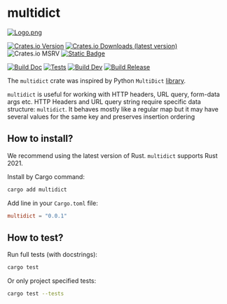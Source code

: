 # multidict

[![Logo.png](https://s.vyjava.xyz/files/2025/01-January/09/49828baf/Logo.png)](https://vyjava.xyz/dashboard/image/49828baf-f890-47a8-b7c3-99179c855004)

[![Crates.io Version](https://img.shields.io/crates/v/multidict?label=Version&style=flat&color=green)](https://crates.io/crates/multidict)
[![Crates.io Downloads (latest version)](https://img.shields.io/crates/dv/multidict?style=flat&label=Downloads&color=blue)](https://crates.io/crates/multidict)
![Crates.io MSRV](https://img.shields.io/crates/msrv/multidict?label=cargo)
[![Static Badge](https://img.shields.io/badge/docs-docs.rs-green?label=Documentation&labelColor=gray)](https://docs.rs/multidict/)


[![Build Doc](https://github.com/Red-Panda-Dev/multidict/actions/workflows/build_doc.yml/badge.svg?branch=master)](https://github.com/Red-Panda-Dev/multidict/actions/workflows/build_doc.yml)
[![Tests](https://github.com/Red-Panda-Dev/multidict/actions/workflows/test.yml/badge.svg?branch=master)](https://github.com/Red-Panda-Dev/multidict/actions/workflows/test.yml)
[![Build Dev](https://github.com/Red-Panda-Dev/multidict/actions/workflows/build_dev.yml/badge.svg?branch=master)](https://github.com/Red-Panda-Dev/multidict/actions/workflows/build_dev.yml)
[![Build Release](https://github.com/Red-Panda-Dev/multidict/actions/workflows/build_release.yml/badge.svg?branch=master)](https://github.com/Red-Panda-Dev/multidict/actions/workflows/build_release.yml)

The `multidict` crate was inspired by Python `MultiDict` [library](https://multidict.aio-libs.org/en/stable/).

`multidict` is useful for working with HTTP headers, URL query, form-data args etc.
HTTP Headers and URL query string require specific data structure: `multidict`.
It behaves mostly like a regular map but it may have several values for the same key and preserves insertion ordering

## How to install?

We recommend using the latest version of Rust. `multidict` supports Rust 2021.

Install by Cargo command:
```bash
cargo add multidict
```

Add line in your `Cargo.toml` file:
```toml
multidict = "0.0.1"
```

## How to test?

Run full tests (with docstrings):
```bash
cargo test
```
Or only project specified tests:
 ```bash
 cargo test --tests
 ```
